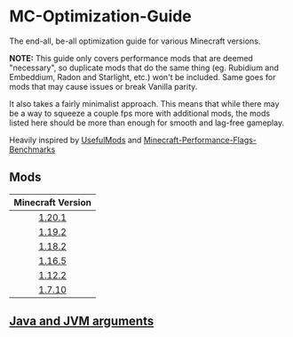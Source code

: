# MC-Optimization-Guide

The end-all, be-all optimization guide for various Minecraft versions.

**NOTE:**
This guide only covers performance mods that are deemed "necessary", so duplicate mods that do the same thing (eg. Rubidium and Embeddium, Radon and Starlight, etc.) won't be included. Same goes for mods that may cause issues or break Vanilla parity.

It also takes a fairly minimalist approach. This means that while there may be a way to squeeze a couple fps more with additional mods, the mods listed here should be more than enough for smooth and lag-free gameplay.

Heavily inspired by [UsefulMods](https://github.com/TheUsefulLists/UsefulMods/blob/main/README.md) and [Minecraft-Performance-Flags-Benchmarks](https://github.com/Mukul1127/Minecraft-Performance-Flags-Benchmarks)

## Mods

| Minecraft Version |
|:---:|
| [1.20.1](mods-n-stuff/1.20.1.md) |
| [1.19.2](mods-n-stuff/1.19.2.md) |
| [1.18.2](mods-n-stuff/1.18.2.md) |
| [1.16.5](mods-n-stuff/1.16.5.md) |
| [1.12.2](mods-n-stuff/1.12.2.md) |
| [1.7.10](mods-n-stuff/1.7.10.md) |

## [Java and JVM arguments](mods-n-stuff/Java-things.md)
